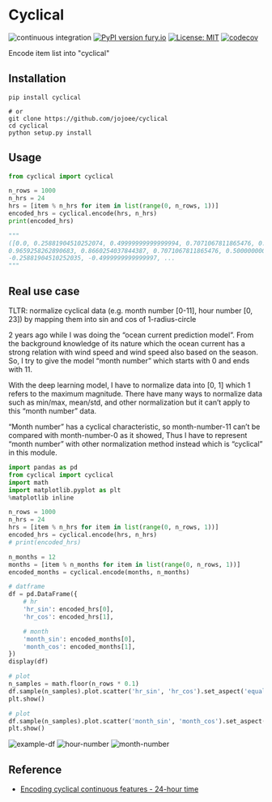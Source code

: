 # Cyclical

![continuous integration](https://github.com/jojoee/cyclical/workflows/continuous%20integration/badge.svg?branch=master)
[![PyPI version fury.io](https://badge.fury.io/py/cyclical.svg)](https://pypi.python.org/pypi/cyclical/)
[![License: MIT](https://img.shields.io/badge/License-MIT-yellow.svg)](https://opensource.org/licenses/MIT)
[![codecov](https://codecov.io/gh/jojoee/cyclical/branch/master/graph/badge.svg)](https://codecov.io/gh/jojoee/cyclical)

Encode item list into "cyclical"

## Installation

```
pip install cyclical

# or
git clone https://github.com/jojoee/cyclical
cd cyclical
python setup.py install
```

## Usage

```python
from cyclical import cyclical

n_rows = 1000
n_hrs = 24
hrs = [item % n_hrs for item in list(range(0, n_rows, 1))]
encoded_hrs = cyclical.encode(hrs, n_hrs)
print(encoded_hrs)

"""
([0.0, 0.25881904510252074, 0.49999999999999994, 0.7071067811865476, 0.8660254037844386, 0.9659258262890682, 1.0,
0.9659258262890683, 0.8660254037844387, 0.7071067811865476, 0.5000000000000003, 0.258819045102521, 1.2246467991473532e-16,
-0.25881904510252035, -0.4999999999999997, ...
"""
```

## Real use case

TLTR: normalize cyclical data (e.g. month number [0-11], hour number [0, 23]) by mapping them into sin and cos of 1-radius-circle

2 years ago while I was doing the “ocean current prediction model”. From the background knowledge of its nature which the ocean current has a strong relation with wind speed and wind speed also based on the season. So, I try to give the model “month number” which starts with 0 and ends with 11.

With the deep learning model, I have to normalize data into [0, 1] which 1 refers to the maximum magnitude. There have many ways to normalize data such as min/max, mean/std, and other normalization but it can’t apply to this “month number” data.

“Month number” has a cyclical characteristic, so month-number-11 can’t be compared with month-number-0 as it showed, Thus I have to represent “month number” with other normalization method instead which is “cyclical” in this module.

```python
import pandas as pd
from cyclical import cyclical
import math
import matplotlib.pyplot as plt
%matplotlib inline

n_rows = 1000
n_hrs = 24
hrs = [item % n_hrs for item in list(range(0, n_rows, 1))]
encoded_hrs = cyclical.encode(hrs, n_hrs)
# print(encoded_hrs)

n_months = 12
months = [item % n_months for item in list(range(0, n_rows, 1))]
encoded_months = cyclical.encode(months, n_months)

# datframe
df = pd.DataFrame({
    # hr
    'hr_sin': encoded_hrs[0],
    'hr_cos': encoded_hrs[1],

    # month
    'month_sin': encoded_months[0],
    'month_cos': encoded_months[1],
})
display(df)

# plot
n_samples = math.floor(n_rows * 0.1)
df.sample(n_samples).plot.scatter('hr_sin', 'hr_cos').set_aspect('equal')
plt.show()

# plot
df.sample(n_samples).plot.scatter('month_sin', 'month_cos').set_aspect('equal')
plt.show()
```

![example-df](https://raw.githack.com/jojoee/cyclical/master/example/example-df.png)
![hour-number](https://raw.githack.com/jojoee/cyclical/master/example/hour-number.png)
![month-number](https://raw.githack.com/jojoee/cyclical/master/example/month-number.png)

## Reference
- [Encoding cyclical continuous features - 24-hour time](https://ianlondon.github.io/blog/encoding-cyclical-features-24hour-time/)
